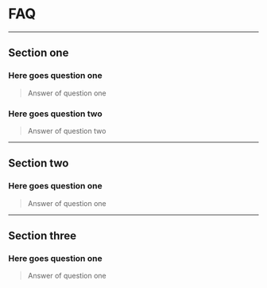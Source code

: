 # FAQ

<hr>

## **Section one**

### Here goes question one
> Answer of question one

### Here goes question two
> Answer of question two

---

## **Section two**

### Here goes question one
> Answer of question one

---

## **Section three**

### Here goes question one
> Answer of question one

